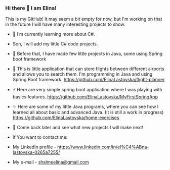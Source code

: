 ### Hi there 👋 I am Elina!

This is my GitHub!
It may seem a bit empty for now, but I'm working on that in the future I will have many interesting projects to show.


- 🌱 I’m currently learning more about C#.
- Son, I will add my little C# code projects.


- 🌱 Before that, I have made few little projects in Java, some using Spring boot framework

- 🔭 This is little application that can store flights between different airports and allows you to search them.
I'm programming in Java and using Spring Boot framework. 
https://github.com/ElinaLastovska/flight-planner

- :zap: Here are very simple spring boot application where I was playing with basics features.
https://github.com/ElinaLastovska/MyFirstSpringApp

- ✨ Here are some of my little Java programs, where you can see how I learned all about basic and advanced Java. (It is still a work in progress)
https://github.com/ElinaLastovska/home-exercises

- :sunflower: Come back later and see what new projects I will make next!

- if You want to contact me:
- My LinkedIn profile - https://www.linkedin.com/in/el%C4%ABna-lastovska-0265a7255/
- My e-mail - shalmeelina@gmail.com
